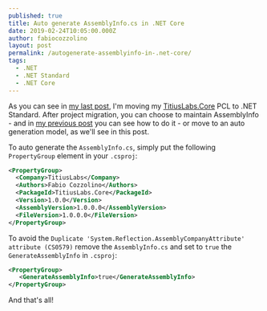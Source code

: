 ```yaml
---
published: true
title: Auto generate AssemblyInfo.cs in .NET Core
date: 2019-02-24T10:05:00.000Z
author: fabiocozzolino
layout: post
permalink: /autogenerate-assemblyinfo-in-.net-core/
tags:
  - .NET
  - .NET Standard
  - .NET Core
---
```

As you can see in [my last post](/update-portable-class-library-project-to-.net-standard/), I'm moving my [TitiusLabs.Core](https://github.com/fabiocozzolino/TitiusLabs.Xamarin) PCL to .NET Standard. After project migration, you can choose to maintain AssemblyInfo - and in [my previous post](/update-portable-class-library-project-to-.net-standard/) you can see how to do it - or move to an auto generation model, as we'll see in this post.

To auto generate the ```AssemblyInfo.cs```, simply put the following ```PropertyGroup``` element in your ```.csproj```:

```xml
<PropertyGroup>
  <Company>TitiusLabs</Company>
  <Authors>Fabio Cozzolino</Authors>
  <PackageId>TitiusLabs.Core</PackageId>
  <Version>1.0.0</Version>
  <AssemblyVersion>1.0.0.0</AssemblyVersion>
  <FileVersion>1.0.0.0</FileVersion>
</PropertyGroup>
```

To avoid the ```Duplicate 'System.Reflection.AssemblyCompanyAttribute' attribute (CS0579)``` remove the ```AssemblyInfo.cs``` and set to ```true``` the ```GenerateAssemblyInfo``` in ```.csproj```:

```xml
<PropertyGroup>
   <GenerateAssemblyInfo>true</GenerateAssemblyInfo>
</PropertyGroup>
```

And that's all!
